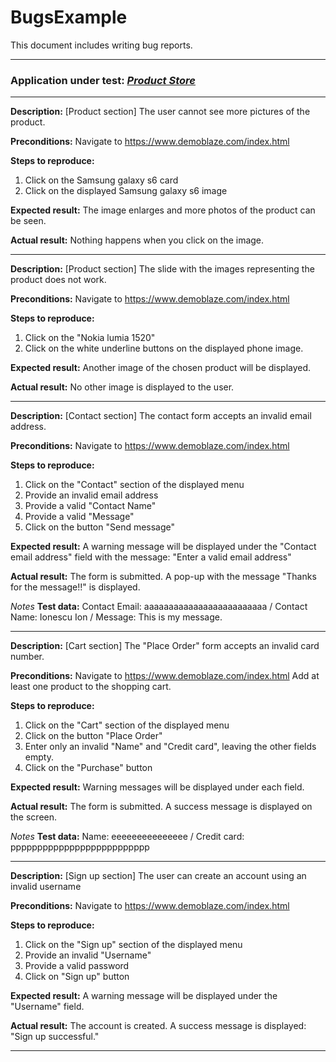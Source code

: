 # BugsExample
This document includes writing bug reports.

---------------------------------------------------------------

### Application under test:    *[Product Store](https://www.demoblaze.com/index.html)*   

---------------------------------------------

**Description:**
[Product section] The user cannot see more pictures of the product.

**Preconditions:**
Navigate to https://www.demoblaze.com/index.html

**Steps to reproduce:**
1. Click on the Samsung galaxy s6 card
2. Click on the displayed Samsung galaxy s6 image

**Expected result:**
The image enlarges and more photos of the product can be seen.

**Actual result:**
Nothing happens when you click on the image.

--------------------------------------------------------------------

**Description:**
[Product section] The slide with the images representing the product does not work.

**Preconditions:**
Navigate to https://www.demoblaze.com/index.html

**Steps to reproduce:**
1. Click on the "Nokia lumia 1520"
2. Click on the white underline buttons on the displayed phone image.

**Expected result:**
Another image of the chosen product will be displayed.

**Actual result:**
No other image is displayed to the user.

-----------------------------------------------------------------------

**Description:**
[Contact section] The contact form accepts an invalid email address.

**Preconditions:**
Navigate to https://www.demoblaze.com/index.html

**Steps to reproduce:**
1. Click on the "Contact" section of the displayed menu
2. Provide an invalid email address
3. Provide a valid "Contact Name"
4. Provide a valid "Message"
5. Click on the button "Send message"

**Expected result:**
A warning message will be displayed under the "Contact email address" field with the message: "Enter a valid email address"

**Actual result:**
The form is submitted. A pop-up with the message "Thanks for the message!!" is displayed.

*Notes* **Test data:** Contact Email: aaaaaaaaaaaaaaaaaaaaaaaaa  / Contact Name: Ionescu Ion / Message: This is my message.

--------------------------------------------------------------------------------------------------

**Description:**
[Cart section] The "Place Order" form accepts an invalid card number.

**Preconditions:**
Navigate to https://www.demoblaze.com/index.html
Add at least one product to the shopping cart.

**Steps to reproduce:**
1. Click on the "Cart" section of the displayed menu
2. Click on the button "Place Order"
3. Enter only an invalid "Name" and "Credit card", leaving the other fields empty.
4. Click on the "Purchase" button

**Expected result:**
Warning messages will be displayed under each field.

**Actual result:**
The form is submitted. A success message is displayed on the screen.

*Notes* **Test data:** Name: eeeeeeeeeeeeeee / Credit card: pppppppppppppppppppppppppp

-----------------------------------------------------------------------------------------------------------

**Description:**
[Sign up section] The user can create an account using an invalid username

**Preconditions:**
Navigate to https://www.demoblaze.com/index.html

**Steps to reproduce:**
1. Click on the "Sign up" section of the displayed menu
2. Provide an invalid "Username"
3. Provide a valid password
4. Click on "Sign up" button

**Expected result:**
A warning message will be displayed under the "Username" field.

**Actual result:**
The account is created. A success message is displayed: "Sign up successful."

-----------------------------------------------------------------------------------------------------------




